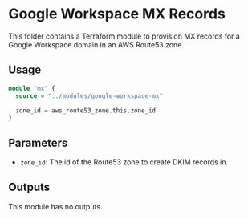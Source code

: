 # Google Workspace MX Records

This folder contains a Terraform module to provision MX records for a Google
Workspace domain in an AWS Route53 zone.

## Usage

```terraform
module "mx" {
  source = "../modules/google-workspace-mx"

  zone_id = aws_route53_zone.this.zone_id
}
```

## Parameters

- `zone_id`: The id of the Route53 zone to create DKIM records in.

## Outputs

This module has no outputs.
